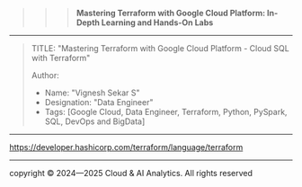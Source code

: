 >>> **Mastering Terraform with Google Cloud Platform: In-Depth Learning and Hands-On Labs** 
------------------------------------------------------------------------------------------------------------------------------------------------------------------------

> TITLE: "Mastering Terraform with Google Cloud Platform  - Cloud SQL with Terraform"
> 
> Author:
  >- Name: "Vignesh Sekar S"
  >- Designation: "Data Engineer"
  >- Tags: [Google Cloud, Data Engineer, Terraform, Python, PySpark, SQL, DevOps and BigData]

-----------------------------------------------------------------------------------------------------------------------------------------------------------------------



https://developer.hashicorp.com/terraform/language/terraform









-----------------------------------------------------------------------------------------------------------------------------------------------------------------

  <div class="footer">
              copyright © 2024—2025 Cloud & AI Analytics. 
                                      All rights reserved
          </div>